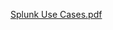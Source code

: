 [Splunk Use Cases.pdf](https://github.com/CYBERMEDIC1/SPLUNK-USE-CASES/files/14340164/Splunk.Use.Cases.pdf)
